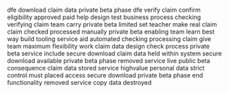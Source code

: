 dfe download claim data private beta phase dfe verify claim confirm eligibility approved paid help design test business process checking verifying claim team carry private beta limited set teacher make real claim claim checked processed manually private beta enabling team learn best way build tooling service aid automated checking processing claim give team maximum flexibility work claim data design check process private beta service include secure download claim data held within system secure download available private beta phase removed service live public beta consequence claim data stored service highvalue personal data strict control must placed access secure download private beta phase end functionality removed service copy data destroyed